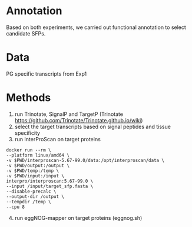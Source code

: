 # Annotation
Based on both experiments, we carried out functional annotation to select candidate SFPs. 

# Data
PG specific transcripts from Exp1 

# Methods 
1. run Trinotate, SignalP and TargetP (Trinotate https://github.com/Trinotate/Trinotate.github.io/wiki)
2. select the target transcripts based on signal peptides and tissue specificity 
3. run InterProScan on target proteins
```
docker run --rm \
--platform linux/amd64 \
-v $PWD/interproscan-5.67-99.0/data:/opt/interproscan/data \
-v $PWD/output:/output \
-v $PWD/temp:/temp \
-v $PWD/input:/input \
interpro/interproscan:5.67-99.0 \
--input /input/target_sfp.fasta \
--disable-precalc \
--output-dir /output \
--tempdir /temp \
--cpu 8
```
4. run eggNOG-mapper on target proteins (eggnog.sh)

    
